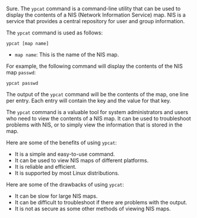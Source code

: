 Sure. The `ypcat` command is a command-line utility that can be used to display the contents of a NIS (Network Information Service) map. NIS is a service that provides a central repository for user and group information.

The `ypcat` command is used as follows:

```
ypcat [map name]
```

* `map name`: This is the name of the NIS map.

For example, the following command will display the contents of the NIS map `passwd`:

```
ypcat passwd
```

The output of the `ypcat` command will be the contents of the map, one line per entry. Each entry will contain the key and the value for that key.

The `ypcat` command is a valuable tool for system administrators and users who need to view the contents of a NIS map. It can be used to troubleshoot problems with NIS, or to simply view the information that is stored in the map.

Here are some of the benefits of using `ypcat`:

* It is a simple and easy-to-use command.
* It can be used to view NIS maps of different platforms.
* It is reliable and efficient.
* It is supported by most Linux distributions.

Here are some of the drawbacks of using `ypcat`:

* It can be slow for large NIS maps.
* It can be difficult to troubleshoot if there are problems with the output.
* It is not as secure as some other methods of viewing NIS maps.
